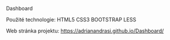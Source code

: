 Dashboard 

Použité technologie: HTML5 CSS3 BOOTSTRAP LESS

Web stránka projektu: https://adrianandrasi.github.io/Dashboard/
